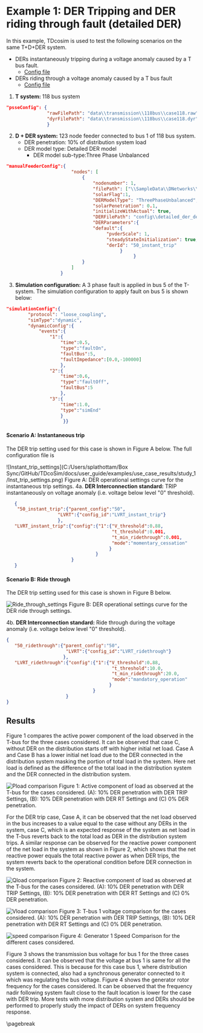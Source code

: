 
# Example 1: DER Tripping and DER riding through fault (detailed DER)

In this example, TDcosim is used to test the following scenarios on the same T+D+DER system.
* DERs instantaneously tripping during a voltage anomaly caused by a T bus fault.
  * [Config file](https://github.com/tdcosim/TDcoSim/tree/master/tdcosim/examples/example_1a_config_case118_dynamics_tripping_detailed_der.json)
* DERs riding through a voltage anomaly caused by a T bus fault
  * [Config file](https://github.com/tdcosim/TDcoSim/tree/master/tdcosim/examples/example_1b_config_case118_dynamics_ridethrough_detailed_der.json)

1. **T system:** 118 bus system

```json
"psseConfig": {    
		       "rawFilePath": "data\\transmission\\118bus\\case118.raw",
			   "dyrFilePath": "data\\transmission\\118bus\\case118.dyr"
               }
```

2. **D + DER system:** 123 node feeder connected to bus 1 of 118 bus system.
   * DER penetration: 10% of distribution system load
   * DER model type: Detailed DER model
      * DER model sub-type:Three Phase Unbalanced

```json
"manualFeederConfig":{
                        "nodes": [
                            {
                                "nodenumber": 1,
                                "filePath": ["\\SampleData\\DNetworks\\123Bus\\case123ZIP.dss"],
                                "solarFlag":1,
                                "DERModelType": "ThreePhaseUnbalanced",
                                "solarPenetration": 0.1,
                                "initializeWithActual": true,
                                "DERFilePath": "config\\detailed_der_default.json", 
                                "DERParameters":{
                                "default":{
                                     "pvderScale": 1, 
                                     "steadyStateInitialization": true, 
                                     "derId": "50_instant_trip"                 
                                          }
                                               }
                            }
                        ]
                    }
```
3. **Simulation configuration:** A 3 phase fault is applied in bus 5 of the T-system. The simulation configuration to apply fault on bus 5 is shown below:

```json
"simulationConfig":{
	    "protocol": "loose_coupling", 
        "simType":"dynamic",
        "dynamicConfig":{
            "events":{
                "1":{
                    "time":0.5,
                    "type":"faultOn",
                    "faultBus":5,
                    "faultImpedance":[0.0,-100000]
                    },
                "2":{
                    "time":0.6,
                    "type":"faultOff",                    
                    "faultBus":5
                    },
                "3":{
                    "time":1.0,
                    "type":"simEnd"                    
	                }
                     }}
```

#### Scenario A: Instantaneous trip
The DER trip setting used for this case is shown in Figure A below. The full configuration file is 

![Instant_trip_settings](C:/Users/splathottam/Box Sync/GitHub/TDcoSim/docs/user_guide/examples/use_case_results/study_1/Inst_trip_settings.png)
Figure A: DER operational settings curve for the instantaneous trip settings.
4a. **DER Interconnection standard:** TRIP instantaneously on voltage anomaly (i.e. voltage below level "0" threshold).

```json
   {
    "50_instant_trip":{"parent_config":"50",
   				   "LVRT":{"config_id":"LVRT_instant_trip"}
   	 			   },
   "LVRT_instant_trip":{"config":{"1":{"V_threshold":0.88,
                                       "t_threshold":0.001,
                                       "t_min_ridethrough":0.001,
                                       "mode":"momentary_cessation"
                                      }
                                 }
                        }
   }
```
#### Scenario B: Ride through

The DER trip setting used for this case is shown in Figure B below.

 ![Ride_through_settings](./use_case_results/study_1/Ride_through_settings.png)
Figure B: DER operational settings curve for the DER ride through settings.

4b. **DER Interconnection standard:** Ride through during the voltage anomaly (i.e. voltage below level "0" threshold).

```json
{
   "50_ridethrough":{"parent_config":"50",
                      "LVRT":{"config_id":"LVRT_ridethrough"}
                     },
   "LVRT_ridethrough":{"config":{"1":{"V_threshold":0.88,
                                       "t_threshold":10.0,
                                       "t_min_ridethrough":20.0,
                                       "mode":"mandatory_operation"
                                      }
                                }
                      }
}
```

## Results
Figure 1 compares the active power component of the load observed in the T-bus for the three cases considered. It can be observed that case C, without DER on the distribution starts off with higher initial net load. Case A and Case B has a lower initial net load due to the DER connected in the distribution system masking the portion of total load in the system. Here net load is defined as the difference of the total load in the distribution system and the DER connected in the distribution system. 

![Pload comparison](./use_case_results/study_1/Pload_comparison_study_1.png)
Figure 1: Active component of load as observed at the T-bus for the cases considered. (A): 10% DER penetration with DER TRIP Settings, (B): 10% DER penetration with DER RT Settings and (C) 0% DER penetration.

For the DER trip case, Case A, it can be observed that the net load observed in the bus increases to a value equal to the case without any DERs in the system, case C, which is an expected response of the system as net load in the T-bus reverts back to the total load as DER in the distribution system trips. A similar response can be observed for the reactive power component of the net load in the system as shown in Figure 2, which shows that the net reactive power equals the total reactive power as when DER trips, the system reverts back to the operational condition before DER connection in the system.

![Qload comparison](./use_case_results/study_1/Qload_comparison_study_1.png)
Figure 2: Reactive component of load as observed at the T-bus for the cases considered. (A): 10% DER penetration with DER TRIP Settings, (B): 10% DER penetration with DER RT Settings and (C) 0% DER penetration.

![Vload comparison](./use_case_results/study_1/Vload_comparison_study_1.png)
Figure 3:  T-bus 1 voltage comparison for the cases considered. (A): 10% DER penetration with DER TRIP Settings, (B): 10% DER penetration with DER RT Settings and (C) 0% DER penetration.

![speed comparison](./use_case_results/study_1/Generator1_speed_study_1.png)
Figure 4:  Generator 1 Speed Comparison for the different cases considered.

Figure 3 shows the transmission bus voltage for bus 1 for the three cases considered. It can be observed that the voltage at bus 1 is same for all the cases considered. This is because for this case bus 1, where distribution system is connected, also had a synchronous generator connected to it which was regulating the bus voltage. Figure 4 shows the generator rotor frequency for the cases considered. It can be observed that the frequency nadir following system fault close to the fault location is lower for the case with DER trip. More tests with more distribution system and DERs should be performed to properly study the impact of DERs on system frequency response.

\pagebreak